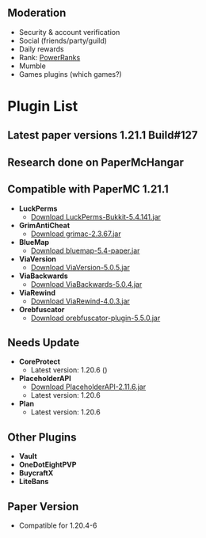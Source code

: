 ## Moderation
- Security & account verification
- Social (friends/party/guild)
- Daily rewards
- Rank: [PowerRanks](https://modrinth.com/plugin/powerranks)
- Mumble
- Games plugins (which games?)


# Plugin List

## Latest paper versions 1.21.1  Build#127

## Research done on PaperMcHangar

## Compatible with PaperMC 1.21.1
- **LuckPerms**
  - [Download LuckPerms-Bukkit-5.4.141.jar](https://download.luckperms.net/1556/bukkit/loader/LuckPerms-Bukkit-5.4.141.jar)
- **GrimAntiCheat**
  - [Download grimac-2.3.67.jar](https://hangarcdn.papermc.io/plugins/GrimAnticheat/GrimAnticheat/versions/2.3.67/PAPER/grimac-2.3.67.jar)
- **BlueMap**
  - [Download bluemap-5.4-paper.jar](https://hangarcdn.papermc.io/plugins/Blue/BlueMap/versions/5.4/PAPER/bluemap-5.4-paper.jar)
- **ViaVersion**
  - [Download ViaVersion-5.0.5.jar](https://hangarcdn.papermc.io/plugins/ViaVersion/ViaVersion/versions/5.0.5/PAPER/ViaVersion-5.0.5.jar)
- **ViaBackwards**
  - [Download ViaBackwards-5.0.4.jar](https://hangarcdn.papermc.io/plugins/ViaVersion/ViaBackwards/versions/5.0.4/PAPER/ViaBackwards-5.0.4.jar)
- **ViaRewind**
  - [Download ViaRewind-4.0.3.jar](https://hangarcdn.papermc.io/plugins/ViaVersion/ViaRewind/versions/4.0.3/PAPER/ViaRewind-4.0.3.jar)
- **Orebfuscator**
  - [Download orebfuscator-plugin-5.5.0.jar](https://hangarcdn.papermc.io/plugins/Imprex-Development/Orebfuscator/versions/5.5.0/PAPER/orebfuscator-plugin-5.5.0.jar)

## Needs Update
- **CoreProtect**
  - Latest version: 1.20.6
  ()
- **PlaceholderAPI**
  - [Download PlaceholderAPI-2.11.6.jar](https://hangarcdn.papermc.io/plugins/HelpChat/PlaceholderAPI/versions/2.11.6/PAPER/PlaceholderAPI-2.11.6.jar)
  - Latest version: 1.20.6
- **Plan**
  - Latest version: 1.20.6

## Other Plugins
- **Vault**
- **OneDotEightPVP**
- **BuycraftX**
- **LiteBans**

## Paper Version
- Compatible for 1.20.4-6